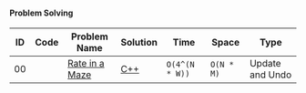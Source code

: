 #### Problem Solving
|ID|Code| Problem Name |  Solution  |  Time | Space | Type | 
|--|----|-------- | ---------- | -------| ------ | ---- |
|00||[Rate in a Maze](https://www.geeksforgeeks.org/rat-in-a-maze/)|[C++](https://github.com/Ali-Elshorpagi/algorithms/blob/main/backtracking/rat_in_a_maze.cpp)|`O(4^(N * W))`|`O(N * M)`|Update and Undo|